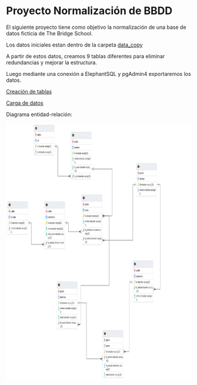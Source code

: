 # Proyecto Normalización de BBDD

El siguiente proyecto tiene como objetivo la normalización de una base de datos ficticia de The Bridge School.

Los datos iniciales estan dentro de la carpeta [data_copy](./data_copy)

A partir de estos datos, creamos 9 tablas diferentes para eliminar redundancias y mejorar la estructura.

Luego mediante una conexión a ElephantSQL y pgAdmin4 exportaremos los datos.

[Creación de tablas](./crear_tablas.ipynb)

[Carga de datos](./agregar_datos.ipynb)

Diagrama entidad-relación:

<img src="./diagrama.png" width ="1000" height="700">
